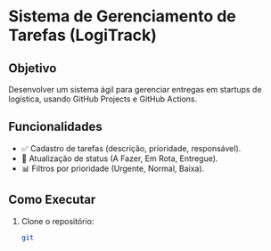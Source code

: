 # Sistema de Gerenciamento de Tarefas (LogiTrack)  

## Objetivo  
Desenvolver um sistema ágil para gerenciar entregas em startups de logística, usando GitHub Projects e GitHub Actions.  

## Funcionalidades  
- ✅ Cadastro de tarefas (descrição, prioridade, responsável).  
- 🔄 Atualização de status (A Fazer, Em Rota, Entregue).  
- 📊 Filtros por prioridade (Urgente, Normal, Baixa).  

## Como Executar  
1. Clone o repositório:  
   ```bash
   git

